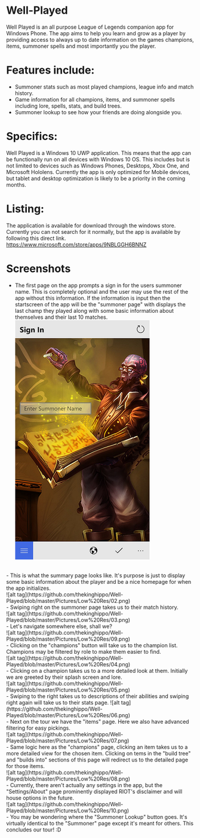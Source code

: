 # Well-Played
Well Played is an all purpose League of Legends companion app for Windows Phone. The app aims to help you learn and grow as a player by providing access to always up to date information on the games champions, items, summoner spells and most importantly you the player. 

# Features include:
- Summoner stats such as most played champions, league info and match history.<br>
- Game information for all champions, items, and summoner spells including lore, spells, stats, and build trees.<br>
- Summoner lookup to see how your friends are doing alongside you. 

# Specifics:
Well Played is a Windows 10 UWP application. This means that the app can be functionally run on all devices with Windows 10 OS. This includes but is not limited to devices such as Windows Phones, Desktops, Xbox One, and Microsoft Hololens. Currently the app is only optimized for Mobile devices, but tablet and desktop optimization is likely to be a priority in the coming months.

# Listing:
The application is available for download through the windows store. Currently you can not search for it normally, but the app is available by following this direct link. https://www.microsoft.com/store/apps/9NBLGGH6BNNZ

# Screenshots
- The first page on the app prompts a sign in for the users summoner name. This is completely optional and the user may use the rest of the app without this information. If the information is input then the startscreen of the app will be the "summoner page" with displays the last champ they played along with some basic information about themselves and their last 10 matches.<br>
![alt tag](https://github.com/thekinghippo/Well-Played/blob/master/Pictures/Low%20Res/01.png)
<br>
- This is what the summary page looks like. It's purpose is just to display some basic information about the player and be a nice homepage for when the app initializes.<br>
![alt tag](https://github.com/thekinghippo/Well-Played/blob/master/Pictures/Low%20Res/02.png)
<br>
- Swiping right on the summoner page takes us to their match history.<br>
![alt tag](https://github.com/thekinghippo/Well-Played/blob/master/Pictures/Low%20Res/03.png)
<br>
- Let's navigate somewhere else, shall we?<br>
![alt tag](https://github.com/thekinghippo/Well-Played/blob/master/Pictures/Low%20Res/09.png)
<br>
- Clicking on the "champions" button will take us to the champion list. Champions may be filtered by role to make them easier to find.<br>
![alt tag](https://github.com/thekinghippo/Well-Played/blob/master/Pictures/Low%20Res/04.png)
<br>
- Clicking on a champion takes us to a more detailed look at them. Initially we are greeted by their splash screen and lore.<br>
![alt tag](https://github.com/thekinghippo/Well-Played/blob/master/Pictures/Low%20Res/05.png)
<br>
- Swiping to the right takes us to descriptions of their abilities and swiping right again will take us to their stats page.
![alt tag](https://github.com/thekinghippo/Well-Played/blob/master/Pictures/Low%20Res/06.png)
<br>
- Next on the tour we have the "items" page. Here we also have advanced filtering for easy pickings.<br>
![alt tag](https://github.com/thekinghippo/Well-Played/blob/master/Pictures/Low%20Res/07.png)
<br>
- Same logic here as the "champions" page, clicking an item takes us to a more detailed view for the chosen item. Clicking on tems in the "build tree" and "builds into" sections of this page will redirect us to the detailed page for those items.<br>
![alt tag](https://github.com/thekinghippo/Well-Played/blob/master/Pictures/Low%20Res/08.png)<br>
- Currently, there aren't actually any settings in the app, but the "Settings/About" page prominently displayed RIOT's disclaimer and will house options in the future.<br>
![alt tag](https://github.com/thekinghippo/Well-Played/blob/master/Pictures/Low%20Res/10.png)<br>
- You may be wondering where the "Summoner Lookup" button goes. It's virtually identical to the "Summoner" page except it's meant for others. This concludes our tour! :D
